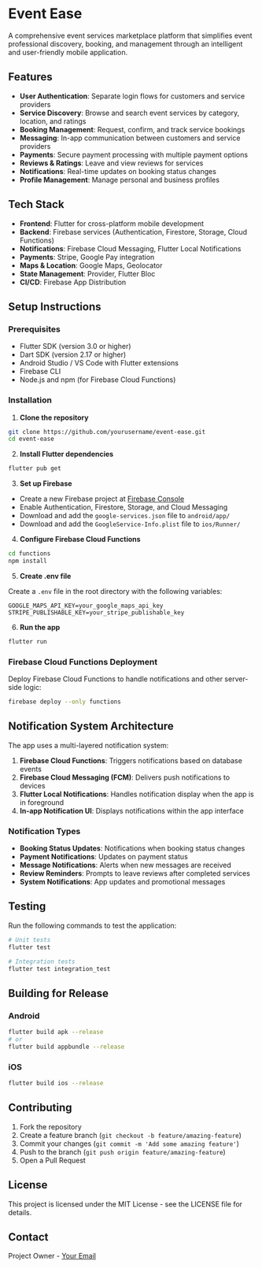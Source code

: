 # Event Ease

A comprehensive event services marketplace platform that simplifies event professional discovery, booking, and management through an intelligent and user-friendly mobile application.

## Features

- **User Authentication**: Separate login flows for customers and service providers
- **Service Discovery**: Browse and search event services by category, location, and ratings
- **Booking Management**: Request, confirm, and track service bookings
- **Messaging**: In-app communication between customers and service providers
- **Payments**: Secure payment processing with multiple payment options
- **Reviews & Ratings**: Leave and view reviews for services
- **Notifications**: Real-time updates on booking status changes
- **Profile Management**: Manage personal and business profiles

## Tech Stack

- **Frontend**: Flutter for cross-platform mobile development
- **Backend**: Firebase services (Authentication, Firestore, Storage, Cloud Functions)
- **Notifications**: Firebase Cloud Messaging, Flutter Local Notifications
- **Payments**: Stripe, Google Pay integration
- **Maps & Location**: Google Maps, Geolocator
- **State Management**: Provider, Flutter Bloc
- **CI/CD**: Firebase App Distribution

## Setup Instructions

### Prerequisites

- Flutter SDK (version 3.0 or higher)
- Dart SDK (version 2.17 or higher)
- Android Studio / VS Code with Flutter extensions
- Firebase CLI
- Node.js and npm (for Firebase Cloud Functions)

### Installation

1. **Clone the repository**

```bash
git clone https://github.com/yourusername/event-ease.git
cd event-ease
```

2. **Install Flutter dependencies**

```bash
flutter pub get
```

3. **Set up Firebase**

- Create a new Firebase project at [Firebase Console](https://console.firebase.google.com/)
- Enable Authentication, Firestore, Storage, and Cloud Messaging
- Download and add the `google-services.json` file to `android/app/`
- Download and add the `GoogleService-Info.plist` file to `ios/Runner/`

4. **Configure Firebase Cloud Functions**

```bash
cd functions
npm install
```

5. **Create .env file**

Create a `.env` file in the root directory with the following variables:

```
GOOGLE_MAPS_API_KEY=your_google_maps_api_key
STRIPE_PUBLISHABLE_KEY=your_stripe_publishable_key
```

6. **Run the app**

```bash
flutter run
```

### Firebase Cloud Functions Deployment

Deploy Firebase Cloud Functions to handle notifications and other server-side logic:

```bash
firebase deploy --only functions
```

## Notification System Architecture

The app uses a multi-layered notification system:

1. **Firebase Cloud Functions**: Triggers notifications based on database events
2. **Firebase Cloud Messaging (FCM)**: Delivers push notifications to devices
3. **Flutter Local Notifications**: Handles notification display when the app is in foreground
4. **In-app Notification UI**: Displays notifications within the app interface

### Notification Types

- **Booking Status Updates**: Notifications when booking status changes
- **Payment Notifications**: Updates on payment status
- **Message Notifications**: Alerts when new messages are received
- **Review Reminders**: Prompts to leave reviews after completed services
- **System Notifications**: App updates and promotional messages

## Testing

Run the following commands to test the application:

```bash
# Unit tests
flutter test

# Integration tests
flutter test integration_test
```

## Building for Release

### Android

```bash
flutter build apk --release
# or
flutter build appbundle --release
```

### iOS

```bash
flutter build ios --release
```

## Contributing

1. Fork the repository
2. Create a feature branch (`git checkout -b feature/amazing-feature`)
3. Commit your changes (`git commit -m 'Add some amazing feature'`)
4. Push to the branch (`git push origin feature/amazing-feature`)
5. Open a Pull Request

## License

This project is licensed under the MIT License - see the LICENSE file for details.

## Contact

Project Owner - [Your Email](mailto:your.email@example.com)